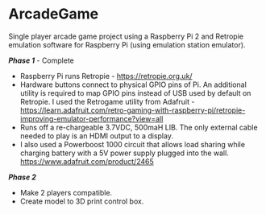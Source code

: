 # ArcadeGame
Single player arcade game project using a Raspberry Pi 2 and Retropie emulation software for Raspberry Pi (using emulation station emulator).

***Phase 1*** - Complete
- Raspberry Pi runs Retropie - https://retropie.org.uk/
- Hardware buttons connect to physical GPIO pins of Pi. An additional utility is required to map GPIO pins instead of USB used by default on Retropie. I used the Retrogame utility from Adafruit - https://learn.adafruit.com/retro-gaming-with-raspberry-pi/retropie-improving-emulator-performance?view=all
- Runs off a re-chargeable 3.7VDC, 500maH LIB. The only external cable needed to play is an HDMI output to a display.
- I also used a Powerboost 1000 circuit that allows load sharing while charging battery with a 5V power supply plugged into the wall. 
https://www.adafruit.com/product/2465

***Phase 2***
- Make 2 players compatible.
- Create model to 3D print control box. 
